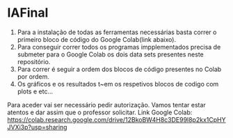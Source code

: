 # IAFinal


1. Para a instalação de todas as ferramentas necessárias basta correr o primeiro bloco de código do Google Colab(link abaixo).
2. Para conseguir correr todos os programas impplementados precisa de submeter para o Google Colab os dois data sets presentes neste repositório.
3. Para correr é seguir a ordem dos blocos de código presentes no Colab por ordem.
4. Os gráficos e os resultados t~em os respetivos blocos de codigo com plots e etc...



Para aceder vai ser necessário pedir autorização. Vamos tentar estar atentos e dar assim que o professor solicitar.
Link Google Colab: https://colab.research.google.com/drive/12BkoBW4H8c3DE99l8p2kx1CpHYJVXi3p?usp=sharing
